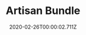 ---
templateKey: blog-post
featuredpost: false
date: 2020-02-26T00:00:02.711Z
featuredimage: /img/Artisan_Bundle.png
title: Artisan Bundle
description: Pantry
reward: Keg (1)
tags:
  - Truffle Oil
  - Cloth
  - Goat Cheese
  - Cheese
  - Honey
  - Jelly
  - Apple
  - Apricot
  - Orange
  - Peach
  - Pomegranate
  - Cherry
  - bundles
---